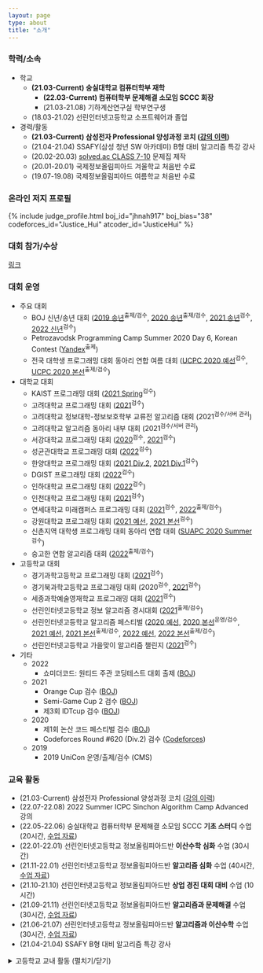 ```yaml
---
layout: page
type: about
title: "소개"
---
```


### 학력/소속
* 학교
  * **(21.03-Current) 숭실대학교 컴퓨터학부 재학**
    * **(22.03-Current) 컴퓨터학부 문제해결 소모임 SCCC 회장**
    * (21.03-21.08) 기하계산연구실 학부연구생
  * (18.03-21.02) 선린인터넷고등학교 소프트웨어과 졸업
* 경력/활동
  * **(21.03-Current) 삼성전자 Professional 양성과정 코치 ([강의 이력](/about/secpro/))**
  * (21.04-21.04) SSAFY(삼성 청년 SW 아카데미) B형 대비 알고리즘 특강 강사
  * (20.02-20.03) [solved.ac CLASS 7-10](https://solved.ac/class) 문제집 제작
  * (20.01-20.01) 국제정보올림피아드 겨울학교 처음반 수료
  * (19.07-19.08) 국제정보올림피아드 여름학교 처음반 수료

### 온라인 저지 프로필
{% include judge_profile.html boj_id="jhnah917" boj_bias="38" codeforces_id="Justice_Hui" atcoder_id="JusticeHui" %}

### 대회 참가/수상
[링크](/about/award/)

### 대회 운영
* 주요 대회
  * BOJ 신년/송년 대회 ([2019 송년](http://icpc.me/c/497)<sup>출제/검수</sup>, [2020 송년](http://icpc.me/c/578)<sup>출제/검수</sup>, [2021 송년](http://icpc.me/c/744)<sup>검수</sup>, [2022 신년](http://icpc.me/c/753)<sup>검수</sup>)
  * Petrozavodsk Programming Camp Summer 2020 Day 6, Korean Contest ([Yandex](https://official.contest.yandex.com/ptz-summer-2020/contest/19421/standings/)<sup>출제</sup>)
  * 전국 대학생 프로그래밍 대회 동아리 연합 여름 대회 ([UCPC 2020 예선](http://icpc.me/c/521)<sup>검수</sup>, [UCPC 2020 본선](http://icpc.me/c/524)<sup>출제/검수</sup>)
* 대학교 대회
  * KAIST 프로그래밍 대회 ([2021 Spring](http://icpc.me/c/649)<sup>검수</sup>)
  * 고려대학교 프로그래밍 대회 ([2021](http://icpc.me/c/740)<sup>검수</sup>)
  * 고려대학교 정보대학-정보보호학부 교류전 알고리즘 대회 (2021<sup>검수/서버 관리</sup>)
  * 고려대학교 알고리즘 동아리 내부 대회 (2021<sup>검수/서버 관리</sup>)
  * 서강대학교 프로그래밍 대회 ([2020](http://icpc.me/c/564)<sup>검수</sup>, [2021](http://icpc.me/c/725)<sup>검수</sup>)
  * 성균관대학교 프로그래밍 대회 ([2022](http://icpc.me/c/771)<sup>검수</sup>)
  * 한양대학교 프로그래밍 대회 ([2021 Div.2](https://www.acmicpc.net/category/detail/3019), [2021 Div.1](https://www.acmicpc.net/category/detail/3020)<sup>검수</sup>)
  * DGIST 프로그래밍 대회 ([2022](http://icpc.me/c/799)<sup>검수</sup>)
  * 인하대학교 프로그래밍 대회 ([2022](http://icpc.me/c/779)<sup>검수</sup>)
  * 인천대학교 프로그래밍 대회 ([2021](http://icpc.me/c/727)<sup>검수</sup>)
  * 연세대학교 미래캠퍼스 프로그래밍 대회 ([2021](http://icpc.me/c/665)<sup>검수</sup>, [2022](http://icpc.me/c/832)<sup>출제/검수</sup>)
  * 강원대학교 프로그래밍 대회 ([2021 예선](https://www.acmicpc.net/category/detail/2430), [2021 본선](https://www.acmicpc.net/category/detail/2431)<sup>검수</sup>)
  * 신촌지역 대학생 프로그래밍 대회 동아리 연합 대회 ([SUAPC 2020 Summer](http://icpc.me/c/529)<sup>검수</sup>)
  * 숭고한 연합 알고리즘 대회 ([2022](http://icpc.me/c/786)<sup>출제/검수</sup>)
* 고등학교 대회
  * 경기과학고등학교 프로그래밍 대회 ([2021](http://icpc.me/748)<sup>검수</sup>)
  * 경기북과학고등학교 프로그래밍 대회 (2020<sup>검수</sup>, [2021](http://icpc.me/737)<sup>검수</sup>)
  * 세종과학예술영재학교 프로그래밍 대회 ([2021](http://icpc.me/741)<sup>검수</sup>)
  * 선린인터넷고등학교 정보 알고리즘 경시대회 ([2021](http://icpc.me/c/687)<sup>출제/검수</sup>)
  * 선린인터넷고등학교 알고리즘 페스티벌 ([2020 예선](http://icpc.me/c/581), [2020 본선](http://icpc.me/c/581)<sup>운영/검수</sup>, [2021 예선](http://icpc.me/c/652), [2021 본선](http://icpc.me/c/663)<sup>출제/검수</sup>, [2022 예선](http://icpc.me/821), [2022 본선](http://icpc.me/834)<sup>출제/검수</sup>)
  * 선린인터넷고등학교 가을맞이 알고리즘 챌린지 ([2021](http://icpc.me/c/708)<sup>검수</sup>)
* 기타
  * 2022
    * 쇼미더코드: 원티드 주관 코딩테스트 대회 출제 ([BOJ](https://www.acmicpc.net/category/660))
  * 2021
    * Orange Cup 검수 ([BOJ](http://icpc.me/c/667))
    * Semi-Game Cup 2 검수 ([BOJ](http://icpc.me/c/675))
    * 제3회 IDTcup 검수 ([BOJ](http://icpc.me/c/638))
  * 2020
    * 제1회 논산 코드 페스티벌 검수 ([BOJ](http://icpc.me/c/507))
    * Codeforces Round #620 (Div.2) 검수 ([Codeforces](https://codeforces.com/contest/1304))
  * 2019
    * 2019 UniCon 운영/출제/검수 (CMS)

### 교육 활동
* (21.03-Current) 삼성전자 Professional 양성과정 코치 ([강의 이력](/about/secpro/))
* (22.07-22.08) 2022 Summer ICPC Sinchon Algorithm Camp Advanced 강의
* (22.05-22.06) 숭실대학교 컴퓨터학부 문제해결 소모임 SCCC **기초 스터디** 수업 (20시간, [수업 자료](https://github.com/justiceHui/SSU-SCCC-Study))
* (22.01-22.01) 선린인터넷고등학교 정보올림피아드반 **이산수학 심화** 수업 (30시간)
* (21.11-22.01) 선린인터넷고등학교 정보올림피아드반 **알고리즘 심화** 수업 (40시간, [수업 자료](https://github.com/justiceHui/Sunrin-SHARC/tree/master/2021-2nd))
* (21.10-21.10) 선린인터넷고등학교 정보올림피아드반 **상업 경진 대회 대비** 수업 (10시간)
* (21.09-21.11) 선린인터넷고등학교 정보올림피아드반 **알고리즘과 문제해결** 수업 (30시간, [수업 자료](https://github.com/justiceHui/Sunrin-SHARC/tree/master/2021-2nd))
* (21.06-21.07) 선린인터넷고등학교 정보올림피아드반 **알고리즘과 이산수학** 수업 (30시간, [수업 자료](https://github.com/justiceHui/Sunrin-SHARC/tree/master/2021-1st))
* (21.04-21.04) SSAFY B형 대비 알고리즘 특강 강사

<details markdown="1">
<summary>고등학교 교내 활동 (펼치기/닫기)</summary>
<ul>
<li>(20.08-20.12) 선린인터넷고등학교 정보올림피아드반 <b>KOI 대비</b> 수업 (<a href = "https://github.com/justiceHui/Sunrin-SHARC/tree/master/2020-2nd">수업 자료</a>)</li>
<li>(20.08-20.08) 선린인터넷고등학교 정보올림피아드반 <b>고급 알고리즘</b> 수업 (<a href = "https://github.com/justiceHui/Sunrin-SHARC/tree/master/2020-Summer">수업 자료</a>)</li>
<li>(20.02-20.08) 선린인터넷고등학교 정보올림피아드반 고급 알고리즘 교재 집필</li>
<li>(19.09-19.09) 소프트웨어 나눔축제(SSF 2019) 코딩 캠프 조교</li>
<li>(19.08-19.09) 소프트웨어 나눔축제(SSF 2019) 코딩 캠프 교재 집필</li>
<li>(19.05-19.07) 선린인터넷고등학교 프로그래밍 동아리(Unifox) 기초 자료구조/알고리즘 수업</li>
<li>(19.04-19.05) 선린인터넷고등학교 정보올림피아드반 KOI 1차 대비 수업</li>
<li>(19.01-19.01) 선린인터넷고등학교 신입생 특별 교육 조교</li>
<li>(18.12-19.01) 선린인터넷고등학교 신입생 특별 교육 연습 문제 출제/검수/해설</li>
<li>(18.09-18.11) 선린인터넷고등학교 알고리즘 스터디(Logic) 기초 알고리즘 수업</li>
<li>(18.09-18.09) 교육 봉사 동아리(Hello Coding) 코딩 캠프 C언어 수업</li>
<li>(18.09-18.09) 소프트웨어 나눔축제(SSF 2018) 코딩 캠프 조교</li>
</ul>
</details>
